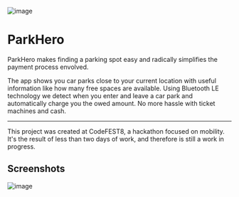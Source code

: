 ![image](http://46.105.26.1/uploads/parkhero.png)

# ParkHero

ParkHero makes finding a parking spot easy and radically simplifies the payment process envolved.  

The app shows you car parks close to your current location with useful information like how many free spaces are available. Using Bluetooth LE technology we detect when you enter and leave a car park and automatically charge you the owed amount. No more hassle with ticket machines and cash.
 
 --- 
  
This project was created at CodeFEST8, a hackathon focused on mobility. It's the result of less than two days of work, and therefore is still a work in progress.


## Screenshots

![image](http://46.105.26.1/uploads/parkhero_screenshots.png)
